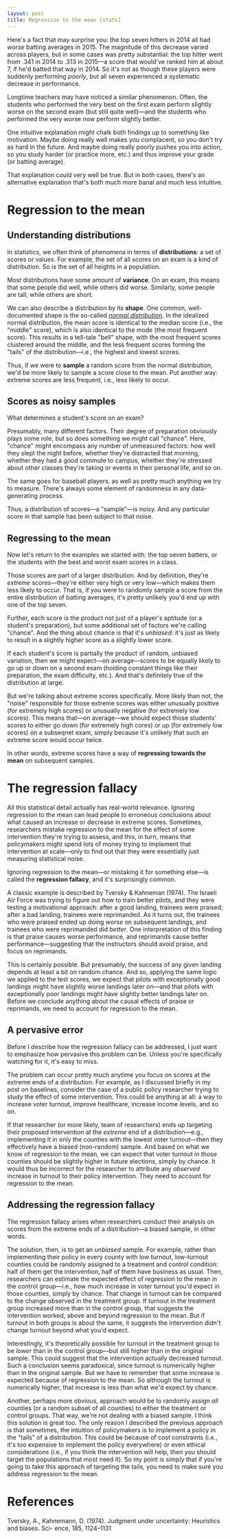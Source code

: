 ```yaml
---
layout: post
title: Regression to the mean [stats]
---
```


Here's a fact that may surprise you: the top seven hitters in 2014 all had *worse* batting averages in 2015. The magnitude of this decrease varied across players, but in some cases was pretty substantial: the top hitter went from .341 in 2014 to .313 in 2015––a score that would've ranked him at about 7, if he'd batted that way in 2014. So it's not as though these players were suddenly performing *poorly*, but all seven experienced a systematic decrease in performance.  

Longtime teachers may have noticed a similar phenomenon. Often, the students who performed the very best on the first exam perform slightly worse on the second exam (but still quite well)––and the students who performed the very worse now perform slightly better. 

One intuitive explanation might chalk both findings up to something like motivation. Maybe doing really well makes you complacent, so you don't try as hard in the future. And maybe doing really poorly pushes you into action, so you study harder (or practice more, etc.) and thus improve your grade (or batting average). 

That explanation could very well be true. But in both cases, there's an alternative explanation that's both much more banal and much less intuitive.

# Regression to the mean

## Understanding distributions

In statistics, we often think of phenomena in terms of **distributions**: a set of scores or values. For example, the set of all scores on an exam is a kind of distribution. So is the set of all heights in a population.

Most distributions have some amount of **variance**. On an exam, this means that some people did well, while others did worse. Similarly, some people are tall, while others are short.

We can also describe a distribution by its **shape**. One common, well-documented shape is the so-called [*normal distribution*](https://en.wikipedia.org/wiki/Normal_distribution). In the idealized normal distribution, the mean score is identical to the median score (i.e., the "middle" score), which is also identical to the mode (the most frequent score). This results in a tell-tale "bell" shape, with the most frequent scores clustered around the middle, and the less frequent scores forming the "tails" of the distribution––i.e., the highest and lowest scores.

Thus, if we were to **sample** a random score from the normal distribution, we'd be more likely to sample a score close to the mean. Put another way: extreme scores are less frequent, i.e., less likely to occur.

## Scores as noisy samples

What determines a student's score on an exam?

Presumably, many different factors. Their degree of preparation obviously plays some role, but so does something we might call "chance". Here, "chance" might encompass any number of unmeasured factors: how well they slept the night before, whether they're distracted that morning, whether they had a good commute to campus, whether they're stressed about other classes they're taking or events in their personal life, and so on. 

The same goes for baseball players, as well as pretty much anything we try to measure. There's always some element of randomness in any data-generating process. 

Thus, a distribution of scores––a "sample"––is noisy. And any particular score in that sample has been subject to that noise.

## Regressing to the mean

Now let's return to the examples we started with: the top seven batters, or the students with the best and worst exam scores in a class. 

Those scores are part of a larger distribution. And by definition, they're *extreme* scores––they're either very high or very low––which makes them less likely to occur. That is, if you were to randomly sample a score from the entire distribution of batting averages, it's pretty unlikely you'd end up with one of the top seven.

Further, each score is the product not just of a player's aptitude (or a student's preparation), but some additional set of factors we're calling "chance". And the thing about chance is that it's *unbiased*: it's just as likely to result in a slightly higher score as a slightly lower score.

If each student's score is partially the product of random, unbiased variation, then we might expect––on average––scores to be equally likely to go up or down on a second exam (holding constant things like their preparation, the exam difficulty, etc.). And that's definitely true of the distribution at large. 

But we're talking about extreme scores specifically. More likely than not, the "noise" responsible for those extreme scores was either unusually positive (for extremely high scores) or unusually negative (for extremely low scores). This means that––on average––we should expect those students' scores to either go down (for extremely high cores) or up (for extremely low scores) on a subseqnet exam, simply because it's unlikely that such an extreme score would occur twice. 

In other words, extreme scores have a way of **regressing towards the mean** on subsequent samples.

# The regression fallacy

All this statistical detail actually has real-world relevance. Ignoring regression to the mean can lead people to erroneous conclusions about what caused an increase or decrease in extreme scores. Sometimes, researchers mistake regression to the mean for the effect of some intervention they're trying to assess, and this, in turn, means that policymakers might spend lots of money trying to implement that intervention at scale––only to find out that they were essentially just measuring statistical noise.

Ignoring regression to the mean––or mistaking it for something else––is called the **regression fallacy**, and it's surprisingly common.

A classic example is described by Tversky & Kahneman (1974). The Israeli Air Force was trying to figure out how to train better pilots, and they were testing a motivational approach: after a good landing, trainees were praised; after a bad landing, trainees were reprimanded. As it turns out, the trainees who were praised ended up doing *worse* on subsequent landings, and trainees who were reprimanded did *better*. One interpretation of this finding is that praise causes worse performance, and reprimands cause better performance––suggesting that the instructors should avoid praise, and focus on reprimands.

This is certainly possible. But presumably, the success of any given landing depends at least a bit on random chance. And so, applying the same logic we applied to the test scores, we expect that pilots with exceptionally good landings might have slightly worse landings later on––and that pilots with exceptionally poor landings might have slightly better landings later on. Before we conclude anything about the causal effects of praise or reprimands, we need to account for regression to the mean. 

## A pervasive error

Before I describe how the regression fallacy can be addressed, I just want to emphasize how pervasive this problem can be. Unless you're specifically watching for it, it's easy to miss.

The problem can occur pretty much anytime you focus on scores at the extreme ends of a distribution. For example, as I discussed briefly in my post on baselines, consider the case of a public policy researcher trying to study the effect of some intervention. This could be anything at all: a way to increase voter turnout, improve healthcare, increase income levels, and so on.

If that researcher (or more likely, team of researchers) ends up targeting their proposed intervention at the *extreme* end of a distribution––e.g., implementing it in only the counties with the lowest voter turnout––then they effectively have a biased (non-random) sample. And based on what we know of regression to the mean, we can expect that voter turnout in those counties should be slightly higher in future elections, simply by chance. It would thus be incorrect for the researcher to attribute any *observed* increase in turnout to their policy intervention. They need to account for regression to the mean.

## Addressing the regression fallacy

The regression fallacy arises when researchers conduct their analysis on scores from the extreme ends of a distribution––a biased sample, in other words.

The solution, then, is to get an *unbiased* sample. For example, rather than implementing their policy in every county with low turnout, low-turnout counties could be randomly assigned to a treatment and control condition: half of them get the intervention, half of them have business as usual. Then, researchers can estimate the expected effect of regression to the mean in the control group––i.e., how much increase in voter turnout you'd expect in those counties, simply by chance. That change in turnout can be compared to the change observed in the treatment group. If turnout in the treatment group increased more than in the control group, that suggests the intervention worked, above and beyond regression to the mean. But if turnout in both groups is about the same, it suggests the intervention didn't change turnout beyond what you'd expect.

Interestingly, it's theoretically possible for turnout in the treatment group to be *lower* than in the control group––but still higher than in the original sample. This could suggest that the intervention actually decreased turnout. Such a conclusion seems paradoxical, since turnout is numerically higher than in the original sample. But we have to remember that some increase is expected because of regression to the mean. So although the turnout is numerically higher, that increase is less than what we'd expect by chance.

Another, perhaps more obvious, approach would be to randomly assign *all* counties (or a random subset of all counties) to either the treatment or control groups. That way, we're not dealing with a biased sample. I think this solution is great too. The only reason I described the previous approach is that sometimes, the intuition of policymakers is to implement a policy in the "tails" of a distribution. This could be because of cost constraints (i.e., it's too expensive to implement the policy everywhere) or even ethical considerations (i.e., if you think the intervention will help, then you should target the populations that most need it). So my point is simply that if you're going to take this approach of targeting the tails, you need to make sure you address regression to the mean.



# References

Tversky, A., Kahnemann, D. (1974). Judgment under uncertainty: Heuristics and biases. Sci- ence, 185, 1124–1131
